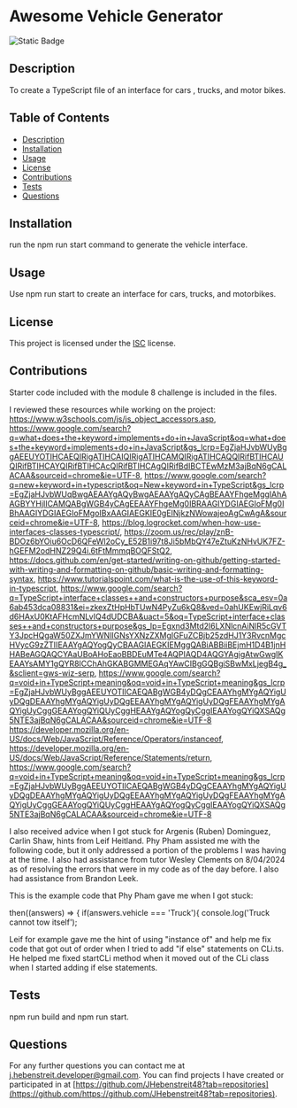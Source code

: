 # Awesome Vehicle Generator

  ![Static Badge](https://img.shields.io/badge/License-ISC-darkred)

## Description

  To create a TypeScript file of an interface for cars , trucks, and motor bikes.

## Table of Contents

- [Description](#description)
- [Installation](#installation)
- [Usage](#usage)
- [License](#license)
- [Contributions](#contributions)
- [Tests](#tests)
- [Questions](#questions)

## Installation

run the npm run start command to generate the vehicle interface.

## Usage

Use npm run start to create an interface for cars, trucks, and motorbikes.

## License
  This project is licensed under the [ISC](https://opensource.org/license/isc-license-txt) license.

## Contributions

Starter code included with the module 8 challenge is included in the files.

I reviewed these resources while working on the project:
https://www.w3schools.com/js/js_object_accessors.asp,
https://www.google.com/search?q=what+does+the+keyword+implements+do+in+JavaScript&oq=what+does+the+keyword+implements+do+in+JavaScript&gs_lcrp=EgZjaHJvbWUyBggAEEUYOTIHCAEQIRigATIHCAIQIRigATIHCAMQIRigATIHCAQQIRifBTIHCAUQIRifBTIHCAYQIRifBTIHCAcQIRifBTIHCAgQIRifBdIBCTEwMzM3ajBqN6gCALACAA&sourceid=chrome&ie=UTF-8,
https://www.google.com/search?q=new+keyword+in+typescript&oq=New+keyword+in+TypeScript&gs_lcrp=EgZjaHJvbWUqBwgAEAAYgAQyBwgAEAAYgAQyCAgBEAAYFhgeMggIAhAAGBYYHjIICAMQABgWGB4yCAgEEAAYFhgeMg0IBRAAGIYDGIAEGIoFMg0IBhAAGIYDGIAEGIoFMgoIBxAAGIAEGKIE0gEINjkzNWowajeoAgCwAgA&sourceid=chrome&ie=UTF-8,
https://blog.logrocket.com/when-how-use-interfaces-classes-typescript/,
https://zoom.us/rec/play/znB-BDOz6bYOiu6OcD6QFeWl2oCy_E52B1i97t8Ji5bMbQY47eZtuKzNHvUK7FZ-hGEFM2odHNZ29Q4i.6tFtMmmqBOQFStQ2,
https://docs.github.com/en/get-started/writing-on-github/getting-started-with-writing-and-formatting-on-github/basic-writing-and-formatting-syntax,
https://www.tutorialspoint.com/what-is-the-use-of-this-keyword-in-typescript,
https://www.google.com/search?q=TypeScript+interface+classes++and+constructors+purpose&sca_esv=0a6ab453dca08831&ei=zkexZtHpHbTUwN4PyZu6kQ8&ved=0ahUKEwjRiLqv6d6HAxU0KtAFHcmNLvIQ4dUDCBA&uact=5&oq=TypeScript+interface+classes++and+constructors+purpose&gs_lp=Egxnd3Mtd2l6LXNlcnAiNlR5cGVTY3JpcHQgaW50ZXJmYWNlIGNsYXNzZXMgIGFuZCBjb25zdHJ1Y3RvcnMgcHVycG9zZTIIEAAYgAQYogQyCBAAGIAEGKIEMggQABiABBiiBEjmH1D4B1jnHHABeAGQAQCYAaUBoAHoEaoBBDEuMTe4AQPIAQD4AQGYAgigAtwGwgIKEAAYsAMY1gQYR8ICChAhGKABGMMEGAqYAwCIBgGQBgiSBwMxLjegB4g_&sclient=gws-wiz-serp,
https://www.google.com/search?q=void+in+TypeScript+meaning&oq=void+in+TypeScript+meaning&gs_lcrp=EgZjaHJvbWUyBggAEEUYOTIICAEQABgWGB4yDQgCEAAYhgMYgAQYigUyDQgDEAAYhgMYgAQYigUyDQgEEAAYhgMYgAQYigUyDQgFEAAYhgMYgAQYigUyCggGEAAYogQYiQUyCggHEAAYgAQYogQyCggIEAAYogQYiQXSAQg5NTE3ajBqN6gCALACAA&sourceid=chrome&ie=UTF-8
https://developer.mozilla.org/en-US/docs/Web/JavaScript/Reference/Operators/instanceof,
https://developer.mozilla.org/en-US/docs/Web/JavaScript/Reference/Statements/return,
https://www.google.com/search?q=void+in+TypeScript+meaning&oq=void+in+TypeScript+meaning&gs_lcrp=EgZjaHJvbWUyBggAEEUYOTIICAEQABgWGB4yDQgCEAAYhgMYgAQYigUyDQgDEAAYhgMYgAQYigUyDQgEEAAYhgMYgAQYigUyDQgFEAAYhgMYgAQYigUyCggGEAAYogQYiQUyCggHEAAYgAQYogQyCggIEAAYogQYiQXSAQg5NTE3ajBqN6gCALACAA&sourceid=chrome&ie=UTF-8

I also received advice when I got stuck for Argenis (Ruben) Dominguez, Carlin Shaw, hints from Leif Heitland. Phy Pham assisted me with the following code, but it only addressed a portion of the problems I was having at the time. I also had assistance from tutor Wesley Clements on 8/04/2024 as of resolving the errors that were in my code as of the day before. I also had assistance from Brandon Leek.

This is the example code that Phy Pham gave me when I got stuck:

then((answers) => {
  if(answers.vehicle === 'Truck'){
    console.log('Truck cannot tow itself');

Leif for example gave me the hint of using "instance of" and help me fix code that got out of order when I tried to add "if else" statements on CLi.ts. He helped me fixed startCLi method when it moved out of the CLi class when I started adding if else statements.

## Tests

npm run build and npm run start.
  
## Questions

For any further questions you can contact me at [j.hebenstreit.developer@gmail.com](mailto:j.hebenstreit.developer@gmail.com). You can find projects I have created or participated in at [https://github.com/JHebenstreit48?tab=repositories](https://github.com/https://github.com/JHebenstreit48?tab=repositories).

